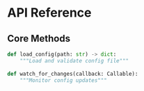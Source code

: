 # API Reference

## Core Methods
```python
def load_config(path: str) -> dict:
    """Load and validate config file"""
    
def watch_for_changes(callback: Callable):
    """Monitor config updates"""
```